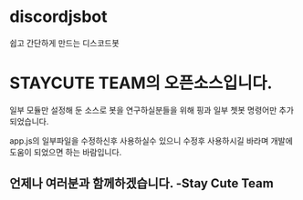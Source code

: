 # discordjsbot
쉽고 간단하게 만드는 디스코드봇


STAYCUTE TEAM의 오픈소스입니다.
=======================
일부 모듈만 설정해 둔 소스로
봇을 연구하실분들을 위해
핑과 일부 쳇봇 명령어만 추가되었습니다.

app.js의 일부파일을 수정하신후 사용하실수 있으니
수정후 사용하시길 바라며
개발에 도움이 되었으면 하는 바람입니다.



언제나 여러분과 함께하겠습니다.
-Stay Cute Team
----------------
